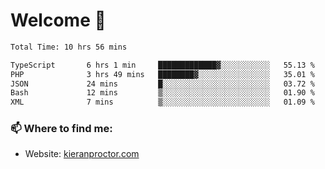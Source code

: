 # Welcome 🦘

<!--START_SECTION:waka-->

```txt
Total Time: 10 hrs 56 mins

TypeScript       6 hrs 1 min     █████████████▓░░░░░░░░░░░   55.13 %
PHP              3 hrs 49 mins   ████████▓░░░░░░░░░░░░░░░░   35.01 %
JSON             24 mins         █░░░░░░░░░░░░░░░░░░░░░░░░   03.72 %
Bash             12 mins         ▒░░░░░░░░░░░░░░░░░░░░░░░░   01.90 %
XML              7 mins          ▒░░░░░░░░░░░░░░░░░░░░░░░░   01.09 %
```

<!--END_SECTION:waka-->

### 📫 Where to find me:

-   Website: [kieranproctor.com](https://kieranproctor.com/)
